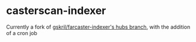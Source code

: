 # casterscan-indexer

Currently a fork of [gskril/farcaster-indexer's hubs branch](https://github.com/gskril/farcaster-indexer/tree/hubs), with the addition of a cron job